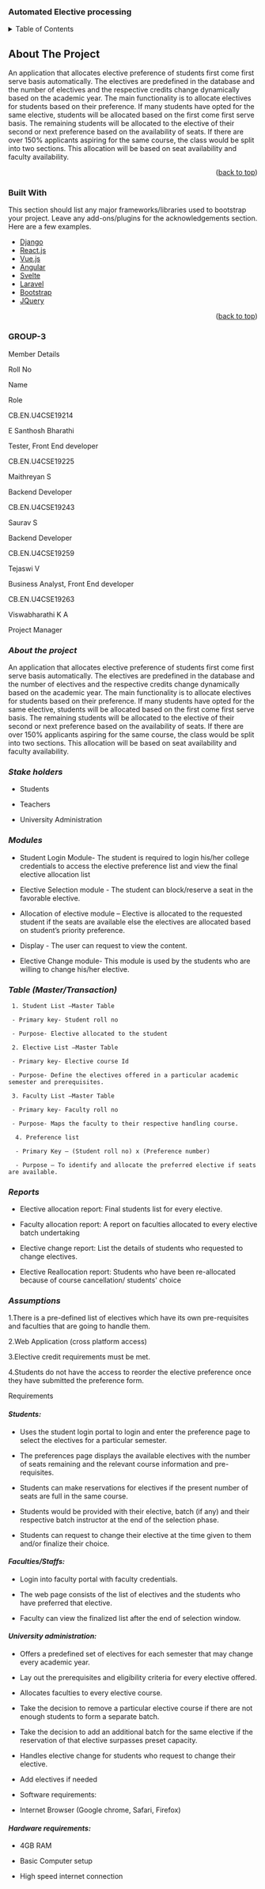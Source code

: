 ### Automated Elective processing
<!-- Copy-paste in your Readme.md file -->



<!-- TABLE OF CONTENTS -->
<details>
  <summary>Table of Contents</summary>
  <ol>
    <li>
      <a href="#about-the-project">About The Project</a>
      <ul>
        <li><a href="#built-with">Built With</a></li>
      </ul>
    </li>
    <li>
      <a href="#getting-started">Getting Started</a>
      <ul>
        <li><a href="#prerequisites">Prerequisites</a></li>
        <li><a href="#installation">Installation</a></li>
      </ul>
    </li>
    <li><a href="#usage">Usage</a></li>
    <li><a href="#roadmap">Roadmap</a></li>
    <li><a href="#contributing">Contributing</a></li>
    <li><a href="#license">License</a></li>
    <li><a href="#contact">Contact</a></li>
    <li><a href="#acknowledgments">Acknowledgments</a></li>
  </ol>
</details>

<!-- ABOUT THE PROJECT -->
## About The Project

An application that allocates elective preference of students first come first serve basis automatically. The electives are predefined in the database and the number of electives and the respective credits change dynamically based on the academic year. The main functionality is to allocate electives for students based on their preference. If many students have opted for the same elective, students will be allocated based on the first come first serve basis. The remaining students will be allocated to the elective of their second or next preference based on the availability of seats. If there are over 150% applicants aspiring for the same course, the class would be split into two sections. This allocation will be based on seat availability and faculty availability. 


<p align="right">(<a href="#top">back to top</a>)</p>

### Built With

This section should list any major frameworks/libraries used to bootstrap your project. Leave any add-ons/plugins for the acknowledgements section. Here are a few examples.

* [Django](https://www.djangoproject.com/)
* [React.js](https://reactjs.org/)
* [Vue.js](https://vuejs.org/)
* [Angular](https://angular.io/)
* [Svelte](https://svelte.dev/)
* [Laravel](https://laravel.com)
* [Bootstrap](https://getbootstrap.com)
* [JQuery](https://jquery.com)

<p align="right">(<a href="#top">back to top</a>)</p>

### **GROUP-3** 

Member Details 

Roll No 

Name 

Role 

 

CB.EN.U4CSE19214 

E Santhosh Bharathi 

Tester, Front End developer  

CB.EN.U4CSE19225 

Maithreyan S 

Backend Developer 

CB.EN.U4CSE19243 

Saurav S 

Backend Developer 

CB.EN.U4CSE19259 

Tejaswi V 

Business Analyst, Front End developer 

CB.EN.U4CSE19263 

Viswabharathi K A 

Project Manager  

 

### *About the project*

An application that allocates elective preference of students first come first serve basis automatically. The electives are predefined in the database and the number of electives and the respective credits change dynamically based on the academic year. The main functionality is to allocate electives for students based on their preference. If many students have opted for the same elective, students will be allocated based on the first come first serve basis. The remaining students will be allocated to the elective of their second or next preference based on the availability of seats. If there are over 150% applicants aspiring for the same course, the class would be split into two sections. This allocation will be based on seat availability and faculty availability. 

 

### *Stake holders*

- Students 

- Teachers 

- University Administration 

 

### *Modules* 

- Student Login Module- The student is required to login his/her college credentials to access the elective preference list and view the final elective allocation list 

- Elective Selection module - The student can block/reserve a seat in the favorable elective. 

- Allocation of elective module – Elective is allocated to the requested student if the seats are available else the electives are allocated based on student’s priority preference.   

- Display - The user can request to view the content. 

- Elective Change module- This module is used by the students who are willing to change his/her elective. 

 

### *Table (Master/Transaction)* 

     1. Student List –Master Table 

     - Primary key- Student roll no 

     - Purpose- Elective allocated to the student 

     2. Elective List –Master Table 

     - Primary key- Elective course Id 

     - Purpose- Define the electives offered in a particular academic semester and prerequisites. 

     3. Faculty List –Master Table 

     - Primary key- Faculty roll no 

     - Purpose- Maps the faculty to their respective handling course. 

      4. Preference list 

      - Primary Key – (Student roll no) x (Preference number) 

      - Purpose – To identify and allocate the preferred elective if seats are available. 

 

### *Reports* 

- Elective allocation report: Final students list for every elective. 

- Faculty allocation report: A report on faculties allocated to every elective batch undertaking  

- Elective change report: List the details of students who requested to change electives. 

- Elective Reallocation report: Students who have been re-allocated because of course cancellation/ students' choice 

 

### *Assumptions*

1.There is a pre-defined list of electives which have its own pre-requisites and faculties that are going to handle them. 

2.Web Application (cross platform access) 

3.Elective credit requirements must be met. 

4.Students do not have the access to reorder the elective preference once they have submitted the preference form. 

 

Requirements 

#### *Students:* 

- Uses the student login portal to login and enter the preference page to select the electives for a particular semester. 

- The preferences page displays the available electives with the number of seats remaining and the relevant course information and pre-requisites. 

- Students can make reservations for electives if the present number of seats are full in the same course. 

- Students would be provided with their elective, batch (if any) and their respective batch instructor at the end of the selection phase. 

- Students can request to change their elective at the time given to them and/or finalize their choice. 

 

#### *Faculties/Staffs:*	 

- Login into faculty portal with faculty credentials. 

- The web page consists of the list of electives and the students who have preferred that elective. 

- Faculty can view the finalized list after the end of selection window. 

 

#### *University administration:*

- Offers a predefined set of electives for each semester that may change every academic year. 

- Lay out the prerequisites and eligibility criteria for every elective offered. 

- Allocates faculties to every elective course. 

- Take the decision to remove a particular elective course if there are not enough students to form a separate batch. 

- Take the decision to add an additional batch for the same elective if the reservation of that elective surpasses preset capacity. 

- Handles elective change for students who request to change their elective. 

- Add electives if needed 

- Software requirements: 

- Internet Browser (Google chrome, Safari, Firefox) 

 

#### *Hardware requirements:*

- 4GB RAM 

- Basic Computer setup 

- High speed internet connection 

 







 



 

 

 

 
